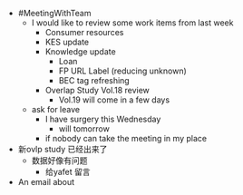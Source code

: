 - #MeetingWithTeam
	- I would like to review some work items from last week
		- Consumer resources
		- KES update
		- Knowledge update
			- Loan
			- FP URL Label (reducing unknown)
			- BEC tag refreshing
		- Overlap Study Vol.18 review
			- Vol.19 will come in a few days
	- ask for leave
		- I have surgery this Wednesday
			- will tomorrow
		- if nobody can take the meeting in my place
- 新ovlp study 已经出来了
	- 数据好像有问题
		- 给yafet 留言
- An email about